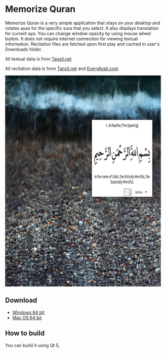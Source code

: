 # Memorize Quran

Memorize Quran is a very simple application that stays on your desktop and rotates ayas for the specific sura that you select.
It also displays translation for current aya. You can change window opacity by using mouse wheel button.
It does not require internet connection for viewing textual information. Recitation files are fetched upon first play and cached in user's Downloads folder.

All textual data is from [Tanzil.net](http://tanzil.net)

All recitation data is from [Tanzil.net](http://tanzil.net) and [EveryAyah.com](http://everyayah.com)

<p align="center">
  <img src="./screenshots/screenshot1.png" 
       width="878" height="680">
</p>

## Download

* [Windows 64 bit](https://raw.githubusercontent.com/rovshan-b/MemorizeQuran/master/executable/MemorizeQuran.zip)
* [Mac OS 64 bit](https://raw.githubusercontent.com/rovshan-b/MemorizeQuran/master/executable/MemorizeQuran.dmg)

## How to build

You can build it using Qt 5,
